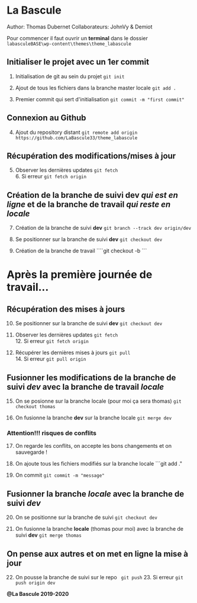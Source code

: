 # La Bascule

Author: Thomas Dubernet 
Collaborateurs: JohnVy & Demiot

Pour commencer il faut ouvrir un **terminal** dans le dossier ```labasculeBASE\wp-content\themes\theme_labascule```
## Initialiser le projet avec un 1er commit

1. Initialisation de git au sein du projet ```git init```  

2. Ajout de tous les fichiers dans la branche master locale ```git add .```  

3. Premier commit qui sert d'initialisation ```git commit -m "first commit"```

## Connexion au Github

4. Ajout du repository distant ```git remote add origin https://github.com/LaBascule33/theme_labascule```

## Récupération des modifications/mises à jour

5. Observer les dernières updates ```git fetch```  
    6. Si erreur ```git fetch origin```


## Création de la branche de suivi dev *qui est en ligne* et de la branche de travail *qui reste en locale*

7. Création de la branche de suivi **dev** ```git branch --track dev origin/dev```

8. Se positionner sur la branche de suivi **dev** ```git checkout dev```

9. Création de la branche de travail ````git checkout -b <branchname>```

# Après la première journée de travail...

## Récupération des mises à jours

10. Se positionner sur la branche de suivi **dev** ```git checkout dev```

11. Observer les dernières updates ```git fetch```  
    12. Si erreur ```git fetch origin```

13. Récupérer les dernières mises à jours ```git pull```  
    14. Si erreur ```git pull origin```

## Fusionner les modifications de la branche de suivi *dev* avec la branche de travail *locale*

15. On se posionne sur la branche locale (pour moi ça sera thomas) ```git checkout thomas```

16. On fusionne la branche **dev** sur la branche locale ```git merge dev```

### Attention!!!  risques de conflits


17. On regarde les conflits, on accepte les bons changements et on sauvegarde !

18. On ajoute tous les fichiers modifiés sur la branche locale ```git add ."

19. On commit ```git commit -m "message"```

## Fusionner la branche *locale* avec la branche de suivi *dev*

20. On se positionne sur la branche de suivi ```git checkout dev```

21. On fusionne la branche **locale** (thomas pour moi) avec la branche de suivi **dev** ```git merge thomas```

## On pense aux autres et on met en ligne la mise à jour

22. On pousse la branche de suivi sur le repo ``` git push```
    23. Si erreur ```git push origin dev```



**@La Bascule 2019-2020**